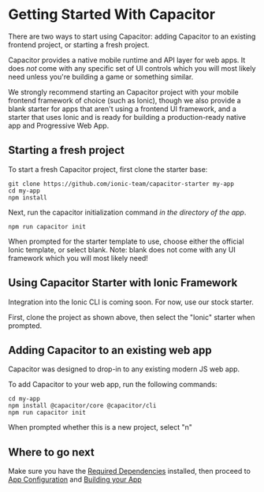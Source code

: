 # Getting Started With Capacitor

There are two ways to start using Capacitor: adding Capacitor to an existing frontend project, or starting a fresh project.

Capacitor provides a native mobile runtime and API layer for web apps. It does _not_ come with any specific
set of UI controls which you will most likely need unless you're building a game or something similar.

We strongly recommend starting an Capacitor project with your mobile frontend framework of choice (such as Ionic),
though we also provide a blank starter for apps that aren't using a frontend UI framework, and a starter that uses Ionic and
is ready for building a production-ready native app and Progressive Web App.

## Starting a fresh project

To start a fresh Capacitor project, first clone the starter base:

```
git clone https://github.com/ionic-team/capacitor-starter my-app
cd my-app
npm install
```

Next, run the capacitor initialization command _in the directory of the app_.

```
npm run capacitor init
```

When prompted for the starter template to use, choose either the official Ionic template, or 
select blank. Note: blank does not come with any UI framework which you will most likely need!

## Using Capacitor Starter with Ionic Framework

Integration into the Ionic CLI is coming soon. For now, use our stock starter.

First, clone the project as shown above, then select the "Ionic" starter when prompted.

## Adding Capacitor to an existing web app

Capacitor was designed to drop-in to any existing modern JS web app.

To add Capacitor to your web app, run the following commands:

```
cd my-app
npm install @capacitor/core @capacitor/cli
npm run capacitor init
```

When prompted whether this is a new project, select "n"

## Where to go next

Make sure you have the [Required Dependencies](/docs/getting-started/dependencies) installed, then proceed to [App Configuration](/docs/basics/configuring-your-app) and [Building your App](/docs/basics/building-your-app)